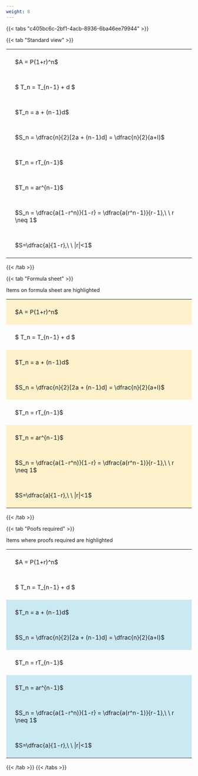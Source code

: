 ```yaml
---
weight: 8
---
```


{{< tabs "c405bc6c-2bf1-4acb-8936-6ba46ee79944" >}}

{{< tab "Standard view" >}}

<style type="text/css">
#T_a7929 th.col_heading {
  text-align: left;
  font-size: 1em;
}
#T_a7929 td {
  text-align: left;
  font-size: 1em;
  padding: 1.5em;
}
</style>
<table id="T_a7929">
  <thead>
  </thead>
  <tbody>
    <tr>
      <td id="T_a7929_row0_col0" class="data row0 col0" >$A = P(1+r)^n$</td>
    </tr>
    <tr>
      <td id="T_a7929_row1_col0" class="data row1 col0" >$ T_n = T_{n-1} + d $</td>
    </tr>
    <tr>
      <td id="T_a7929_row2_col0" class="data row2 col0" >$T_n = a + (n-1)d$</td>
    </tr>
    <tr>
      <td id="T_a7929_row3_col0" class="data row3 col0" >$S_n = \dfrac{n}{2}[2a + (n-1)d] = \dfrac{n}{2}(a+l)$</td>
    </tr>
    <tr>
      <td id="T_a7929_row4_col0" class="data row4 col0" >$T_n = rT_{n-1}$</td>
    </tr>
    <tr>
      <td id="T_a7929_row5_col0" class="data row5 col0" >$T_n = ar^{n-1}$</td>
    </tr>
    <tr>
      <td id="T_a7929_row6_col0" class="data row6 col0" >$S_n = \dfrac{a(1-r^n)}{1-r} = \dfrac{a(r^n-1)}{r-1},\ \  r \neq 1$</td>
    </tr>
    <tr>
      <td id="T_a7929_row7_col0" class="data row7 col0" >$S=\dfrac{a}{1-r},\ \ |r|<1$</td>
    </tr>
  </tbody>
</table>
{{< /tab >}}

{{< tab "Formula sheet" >}}

Items on formula sheet are highlighted 
<br>
<style type="text/css">
#T_fd6bf th.col_heading {
  text-align: left;
  font-size: 1em;
}
#T_fd6bf td {
  text-align: left;
  font-size: 1em;
  padding: 1.5em;
}
#T_fd6bf_row0_col0, #T_fd6bf_row2_col0, #T_fd6bf_row3_col0, #T_fd6bf_row5_col0, #T_fd6bf_row6_col0, #T_fd6bf_row7_col0 {
  background-color: rgba(255,194,10, 0.2);
}
#T_fd6bf_row1_col0, #T_fd6bf_row4_col0 {
  background-color: rgba(0,0,0,0);
}
</style>
<table id="T_fd6bf">
  <thead>
  </thead>
  <tbody>
    <tr>
      <td id="T_fd6bf_row0_col0" class="data row0 col0" >$A = P(1+r)^n$</td>
    </tr>
    <tr>
      <td id="T_fd6bf_row1_col0" class="data row1 col0" >$ T_n = T_{n-1} + d $</td>
    </tr>
    <tr>
      <td id="T_fd6bf_row2_col0" class="data row2 col0" >$T_n = a + (n-1)d$</td>
    </tr>
    <tr>
      <td id="T_fd6bf_row3_col0" class="data row3 col0" >$S_n = \dfrac{n}{2}[2a + (n-1)d] = \dfrac{n}{2}(a+l)$</td>
    </tr>
    <tr>
      <td id="T_fd6bf_row4_col0" class="data row4 col0" >$T_n = rT_{n-1}$</td>
    </tr>
    <tr>
      <td id="T_fd6bf_row5_col0" class="data row5 col0" >$T_n = ar^{n-1}$</td>
    </tr>
    <tr>
      <td id="T_fd6bf_row6_col0" class="data row6 col0" >$S_n = \dfrac{a(1-r^n)}{1-r} = \dfrac{a(r^n-1)}{r-1},\ \  r \neq 1$</td>
    </tr>
    <tr>
      <td id="T_fd6bf_row7_col0" class="data row7 col0" >$S=\dfrac{a}{1-r},\ \ |r|<1$</td>
    </tr>
  </tbody>
</table>
{{< /tab >}}

{{< tab "Poofs required" >}}

Items where proofs required are highlighted 
<br>
<style type="text/css">
#T_99601 th.col_heading {
  text-align: left;
  font-size: 1em;
}
#T_99601 td {
  text-align: left;
  font-size: 1em;
  padding: 1.5em;
}
#T_99601_row0_col0, #T_99601_row1_col0, #T_99601_row4_col0 {
  background-color: rgba(0,0,0,0);
}
#T_99601_row2_col0, #T_99601_row3_col0, #T_99601_row5_col0, #T_99601_row6_col0, #T_99601_row7_col0 {
  background-color: rgba(0,150,200, 0.2);
}
</style>
<table id="T_99601">
  <thead>
  </thead>
  <tbody>
    <tr>
      <td id="T_99601_row0_col0" class="data row0 col0" >$A = P(1+r)^n$</td>
    </tr>
    <tr>
      <td id="T_99601_row1_col0" class="data row1 col0" >$ T_n = T_{n-1} + d $</td>
    </tr>
    <tr>
      <td id="T_99601_row2_col0" class="data row2 col0" >$T_n = a + (n-1)d$</td>
    </tr>
    <tr>
      <td id="T_99601_row3_col0" class="data row3 col0" >$S_n = \dfrac{n}{2}[2a + (n-1)d] = \dfrac{n}{2}(a+l)$</td>
    </tr>
    <tr>
      <td id="T_99601_row4_col0" class="data row4 col0" >$T_n = rT_{n-1}$</td>
    </tr>
    <tr>
      <td id="T_99601_row5_col0" class="data row5 col0" >$T_n = ar^{n-1}$</td>
    </tr>
    <tr>
      <td id="T_99601_row6_col0" class="data row6 col0" >$S_n = \dfrac{a(1-r^n)}{1-r} = \dfrac{a(r^n-1)}{r-1},\ \  r \neq 1$</td>
    </tr>
    <tr>
      <td id="T_99601_row7_col0" class="data row7 col0" >$S=\dfrac{a}{1-r},\ \ |r|<1$</td>
    </tr>
  </tbody>
</table>
{{< /tab >}}
{{< /tabs >}}